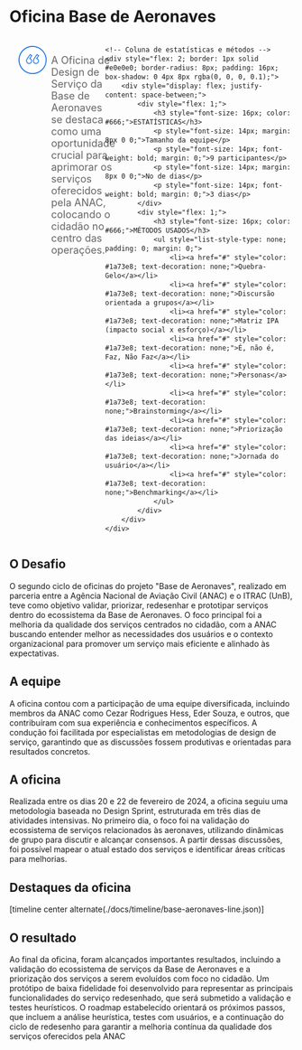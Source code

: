 # Oficina Base de Aeronaves



<div style="display: flex; justify-content: space-between;">
    <!-- Coluna da pergunta -->
    <div style="display: flex; align-items: center; padding: 16px; margin-right: 16px; flex: 1;">
        <img src="../assets/ic-quote.png" style="margin-right: 8px; align-self: flex-start;">
        <p style="font-size: 18px; color: #666; margin: 0; align-self: flex-start; padding-top: 15px;">A Oficina de Design de Serviço da Base de Aeronaves se destaca como uma oportunidade crucial para aprimorar os serviços oferecidos pela ANAC, colocando o cidadão no centro das operações.</p>
    </div>
    
    <!-- Coluna de estatísticas e métodos -->
    <div style="flex: 2; border: 1px solid #e0e0e0; border-radius: 8px; padding: 16px; box-shadow: 0 4px 8px rgba(0, 0, 0, 0.1);">
        <div style="display: flex; justify-content: space-between;">
            <div style="flex: 1;">
                <h3 style="font-size: 16px; color: #666;">ESTATÍSTICAS</h3>
                <p style="font-size: 14px; margin: 8px 0 0;">Tamanho da equipe</p>
                <p style="font-size: 14px; font-weight: bold; margin: 0;">9 participantes</p>
                <p style="font-size: 14px; margin: 8px 0 0;">No de dias</p>
                <p style="font-size: 14px; font-weight: bold; margin: 0;">3 dias</p>
            </div>
            <div style="flex: 1;">
                <h3 style="font-size: 16px; color: #666;">MÉTODOS USADOS</h3>
                <ul style="list-style-type: none; padding: 0; margin: 0;">
                    <li><a href="#" style="color: #1a73e8; text-decoration: none;">Quebra-Gelo</a></li>
                    <li><a href="#" style="color: #1a73e8; text-decoration: none;">Discursão orientada a grupos</a></li>
                    <li><a href="#" style="color: #1a73e8; text-decoration: none;">Matriz IPA (impacto social x esforço)</a></li>
                    <li><a href="#" style="color: #1a73e8; text-decoration: none;">É, não é, Faz, Não Faz</a></li>
                    <li><a href="#" style="color: #1a73e8; text-decoration: none;">Personas</a></li>
                    <li><a href="#" style="color: #1a73e8; text-decoration: none;">Brainstorming</a></li>
                    <li><a href="#" style="color: #1a73e8; text-decoration: none;">Priorização das ideias</a></li>
                    <li><a href="#" style="color: #1a73e8; text-decoration: none;">Jornada do usuário</a></li>
                    <li><a href="#" style="color: #1a73e8; text-decoration: none;">Benchmarking</a></li>
                </ul>
            </div>
        </div>
    </div>
</div>






## O Desafio
O segundo ciclo de oficinas do projeto "Base de Aeronaves", realizado em parceria entre a Agência Nacional de Aviação Civil (ANAC) e o ITRAC (UnB), teve como objetivo validar, priorizar, redesenhar e prototipar serviços dentro do ecossistema da Base de Aeronaves. O foco principal foi a melhoria da qualidade dos serviços centrados no cidadão, com a ANAC buscando entender melhor as necessidades dos usuários e o contexto organizacional para promover um serviço mais eficiente e alinhado às expectativas.


## A equipe
A oficina contou com a participação de uma equipe diversificada, incluindo membros da ANAC como Cezar Rodrigues Hess, Eder Souza, e outros, que contribuíram com sua experiência e conhecimentos específicos. A condução foi facilitada por especialistas em metodologias de design de serviço, garantindo que as discussões fossem produtivas e orientadas para resultados concretos.


## A oficina
Realizada entre os dias 20 e 22 de fevereiro de 2024, a oficina seguiu uma metodologia baseada no Design Sprint, estruturada em três dias de atividades intensivas. No primeiro dia, o foco foi na validação do ecossistema de serviços relacionados às aeronaves, utilizando dinâmicas de grupo para discutir e alcançar consensos. A partir dessas discussões, foi possível mapear o atual estado dos serviços e identificar áreas críticas para melhorias.


## Destaques da oficina


[timeline center alternate(./docs/timeline/base-aeronaves-line.json)]


## O resultado
Ao final da oficina, foram alcançados importantes resultados, incluindo a validação do ecossistema de serviços da Base de Aeronaves e a priorização dos serviços a serem evoluídos com foco no cidadão. Um protótipo de baixa fidelidade foi desenvolvido para representar as principais funcionalidades do serviço redesenhado, que será submetido a validação e testes heurísticos. O roadmap estabelecido orientará os próximos passos, que incluem a análise heurística, testes com usuários, e a continuação do ciclo de redesenho para garantir a melhoria contínua da qualidade dos serviços oferecidos pela ANAC


